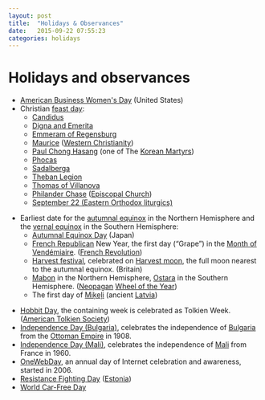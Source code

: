 ```yaml
---
layout: post
title:  "Holidays & Observances"
date:   2015-09-22 07:55:23
categories: holidays
---
```


# Holidays and observances


-   [American Business Women's Day] (United States)
-   Christian [feast day]:
    -   [Candidus]
    -   [Digna and Emerita]
    -   [Emmeram of Regensburg]
    -   [Maurice] ([Western Christianity])
    -   [Paul Chong Hasang] (one of The [Korean Martyrs])
    -   [Phocas]
    -   [Sadalberga]
    -   [Theban Legion]
    -   [Thomas of Villanova]
    -   [Philander Chase] ([Episcopal Church])
    -   [September 22 (Eastern Orthodox liturgics)]

<!-- -->

-   Earliest date for the [autumnal equinox] in the Northern Hemisphere
    and the [vernal equinox] in the Southern Hemisphere:
    -   [Autumnal Equinox Day] (Japan)
    -   [French Republican] New Year, the first day (“Grape”) in the
        [Month of Vendémiaire]. ([French Revolution])
    -   [Harvest festival], celebrated on [Harvest moon], the full moon
        nearest to the autumnal equinox. (Britain)
    -   [Mabon] in the Northern Hemisphere, [Ostara] in the
        Southern Hemisphere. ([Neopagan][] [Wheel of the Year])
    -   The first day of [Miķeļi] (ancient [Latvia])

<!-- -->

-   [Hobbit Day], the containing week is celebrated as Tolkien Week.
    ([American Tolkien Society])
-   [Independence Day (Bulgaria)], celebrates the independence of
    [Bulgaria] from the [Ottoman Empire] in 1908.
-   [Independence Day (Mali)], celebrates the independence of [Mali]
    from France in 1960.
-   [OneWebDay], an annual day of Internet celebration and awareness,
    started in 2006.
-   [Resistance Fighting Day] ([Estonia])
-   [World Car-Free Day]

  [American Business Women's Day]: https://en.wikipedia.org/wiki/American_Business_Women's_Day "wikilink"
  [feast day]: https://en.wikipedia.org/wiki/Calendar_of_saints "wikilink"
  [Candidus]: https://en.wikipedia.org/wiki/Saint_Candidus "wikilink"
  [Digna and Emerita]: https://en.wikipedia.org/wiki/Digna_and_Emerita "wikilink"
  [Emmeram of Regensburg]: https://en.wikipedia.org/wiki/Emmeram_of_Regensburg "wikilink"
  [Maurice]: https://en.wikipedia.org/wiki/Saint_Maurice "wikilink"
  [Western Christianity]: https://en.wikipedia.org/wiki/Western_Christianity "wikilink"
  [Paul Chong Hasang]: https://en.wikipedia.org/wiki/Paul_Chong_Hasang "wikilink"
  [Korean Martyrs]: https://en.wikipedia.org/wiki/Korean_Martyrs "wikilink"
  [Phocas]: https://en.wikipedia.org/wiki/Saint_Phocas "wikilink"
  [Sadalberga]: https://en.wikipedia.org/wiki/Sadalberga "wikilink"
  [Theban Legion]: https://en.wikipedia.org/wiki/Theban_Legion "wikilink"
  [Thomas of Villanova]: https://en.wikipedia.org/wiki/Thomas_of_Villanova "wikilink"
  [Philander Chase]: https://en.wikipedia.org/wiki/Philander_Chase "wikilink"
  [Episcopal Church]: https://en.wikipedia.org/wiki/Calendar_of_saints_(Episcopal_Church) "wikilink"
  [September 22 (Eastern Orthodox liturgics)]: https://en.wikipedia.org/wiki/September_22_(Eastern_Orthodox_liturgics) "wikilink"
  [autumnal equinox]: https://en.wikipedia.org/wiki/autumnal_equinox "wikilink"
  [vernal equinox]: https://en.wikipedia.org/wiki/vernal_equinox "wikilink"
  [Autumnal Equinox Day]: https://en.wikipedia.org/wiki/Autumnal_Equinox_Day "wikilink"
  [French Republican]: https://en.wikipedia.org/wiki/French_Republican_Calendar "wikilink"
  [Month of Vendémiaire]: https://en.wikipedia.org/wiki/Vendémiaire "wikilink"
  [French Revolution]: https://en.wikipedia.org/wiki/French_Revolution "wikilink"
  [Harvest festival]: https://en.wikipedia.org/wiki/Harvest_festival "wikilink"
  [Harvest moon]: https://en.wikipedia.org/wiki/Harvest_moon "wikilink"
  [Mabon]: https://en.wikipedia.org/wiki/Mabon_(Wicca) "wikilink"
  [Ostara]: https://en.wikipedia.org/wiki/Ostara "wikilink"
  [Neopagan]: https://en.wikipedia.org/wiki/Neopagan "wikilink"
  [Wheel of the Year]: https://en.wikipedia.org/wiki/Wheel_of_the_Year "wikilink"
  [Miķeļi]: https://en.wikipedia.org/wiki/Miķeļi "wikilink"
  [Latvia]: https://en.wikipedia.org/wiki/Latvia "wikilink"
  [Hobbit Day]: https://en.wikipedia.org/wiki/Hobbit_Day "wikilink"
  [American Tolkien Society]: https://en.wikipedia.org/wiki/Tolkien_fandom "wikilink"
  [Independence Day (Bulgaria)]: https://en.wikipedia.org/wiki/Independence_Day_(Bulgaria) "wikilink"
  [Bulgaria]: https://en.wikipedia.org/wiki/Bulgaria "wikilink"
  [Ottoman Empire]: https://en.wikipedia.org/wiki/Ottoman_Empire "wikilink"
  [Independence Day (Mali)]: https://en.wikipedia.org/wiki/Independence_Day_(Mali) "wikilink"
  [Mali]: https://en.wikipedia.org/wiki/Mali "wikilink"
  [OneWebDay]: https://en.wikipedia.org/wiki/OneWebDay "wikilink"
  [Resistance Fighting Day]: https://en.wikipedia.org/wiki/Resistance_Fighting_Day "wikilink"
  [Estonia]: https://en.wikipedia.org/wiki/Estonia "wikilink"
  [World Car-Free Day]: https://en.wikipedia.org/wiki/World_Car-Free_Day "wikilink"
